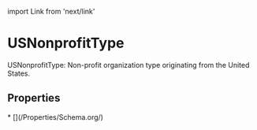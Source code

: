 import Link from 'next/link'

# USNonprofitType

USNonprofitType: Non-profit organization type originating from the United States.

## Properties

<Grid>
* [](/Properties/Schema.org/)

</Grid>

